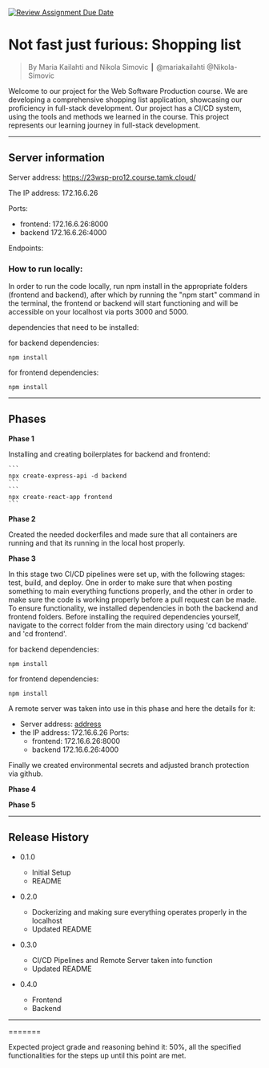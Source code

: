 [![Review Assignment Due Date](https://classroom.github.com/assets/deadline-readme-button-24ddc0f5d75046c5622901739e7c5dd533143b0c8e959d652212380cedb1ea36.svg)](https://classroom.github.com/a/iuze45af)
# Not fast just furious: Shopping list
> By Maria Kailahti and Nikola Simovic ┃ @mariakailahti @Nikola-Simovic

Welcome to our project for the Web Software Production course. We are developing a comprehensive shopping list application, showcasing our proficiency in full-stack development. Our project has a CI/CD system, using the tools and methods we learned in the course. This project represents our learning journey in full-stack development.

------------------------

## Server information

Server address: https://23wsp-pro12.course.tamk.cloud/

The IP address: 172.16.6.26
    
    
Ports:
* frontend: 172.16.6.26:8000 
* backend 172.16.6.26:4000


Endpoints:

### How to run locally: 


In order to run the code locally, run npm install in the appropriate folders (frontend and backend), after which by running the "npm start" command in the terminal, the frontend or backend will start functioning and will be accessible on your localhost via ports 3000 and 5000.

dependencies that need to be installed:


for backend dependencies:
```
npm install
```

for frontend dependencies:
```
npm install
```

------------------------

## Phases

**Phase 1**

Installing and creating boilerplates for backend and frontend:

    ```
    npx create-express-api -d backend
    ```
    ```
    npx create-react-app frontend
    ```

**Phase 2**

Created the needed dockerfiles and made sure that all containers are running and that its running in the local host properly.

**Phase 3**

In this stage two CI/CD pipelines were set up, with the following stages: test, build, and deploy. One in order to make sure that when posting something to main everything functions properly, and the other in order to make sure the code is working properly before a pull request can be made. To ensure functionality, we installed dependencies in both the backend and frontend folders. Before installing the required dependencies yourself, navigate to the correct folder from the main directory using 'cd backend' and 'cd frontend'.

for backend dependencies:
```
npm install
```

for frontend dependencies:
```
npm install
```

A remote server was taken into use in this phase and here the details for it:

* Server address: [address](https://23wsp-pro12.course.tamk.cloud/)
* the IP address: 172.16.6.26
    Ports:
    * frontend: 172.16.6.26:8000 
    * backend 172.16.6.26:4000

Finally we created environmental secrets and adjusted branch protection via github.

**Phase 4**

**Phase 5**


------------------------

## Release History

* 0.1.0
    * Initial Setup
    * README

* 0.2.0
    * Dockerizing and making sure everything operates properly in the localhost
    * Updated README

* 0.3.0
    * CI/CD Pipelines and Remote Server taken into function
    * Updated README

* 0.4.0
    * Frontend
    * Backend

------------------------

=======

Expected project grade and reasoning behind it:
50%, all the specified functionalities for the steps up until this point are met.
